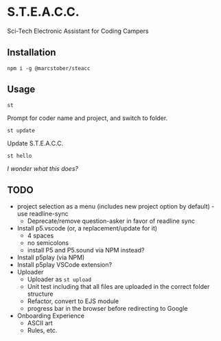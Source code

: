 # S.T.E.A.C.C.
Sci-Tech Electronic Assistant for Coding Campers

## Installation
`npm i -g @marcstober/steacc`

## Usage
```
st
```
Prompt for coder name and project, and switch to folder.

```
st update
```
Update S.T.E.A.C.C.

```
st hello
```
*I wonder what this does?*

## TODO
* project selection as a menu (includes new project option by default) - use readline-sync
   * Deprecate/remove question-asker in favor of readline sync
* Install p5.vscode (or, a replacement/update for it)
   * 4 spaces
   * no semicolons
   * install P5 and P5.sound via NPM instead?
* Install p5play (via NPM)
* Install p5play VSCode extension?
* Uploader
   * Uploader as `st upload`
   * Unit test including that all files are uploaded in the correct folder structure
   * Refactor, convert to EJS module
   * progress bar in the browser before redirecting to Google
* Onboarding Experience
   * ASCII art
   * Rules, etc.